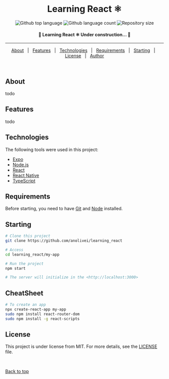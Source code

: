 
  &#xa0;

<h1 align="center">Learning React ⚛️</h1>

<p align="center">
  <img alt="Github top language" src="https://img.shields.io/github/languages/top/anolivei/learning_react?color=56BEB8">

  <img alt="Github language count" src="https://img.shields.io/github/languages/count/anolivei/learning_react?color=56BEB8">

  <img alt="Repository size" src="https://img.shields.io/github/repo-size/anolivei/learning_react?color=56BEB8">

  <!--<img alt="License" src="https://img.shields.io/github/license/anolivei/learning_react?color=56BEB8">-->

  <!-- <img alt="Github issues" src="https://img.shields.io/github/issues/anolivei/learning_react?color=56BEB8" /> -->

  <!-- <img alt="Github forks" src="https://img.shields.io/github/forks/anolivei/learning_react?color=56BEB8" /> -->

  <!-- <img alt="Github stars" src="https://img.shields.io/github/stars/anolivei/learning_react?color=56BEB8" /> -->
</p>

<h4 align="center"> 
	🚧  Learning React ⚛️ Under construction...  🚧
</h4> 

<hr>

<p align="center">
  <a href="#about">About</a> &#xa0; | &#xa0; 
  <a href="#features">Features</a> &#xa0; | &#xa0;
  <a href="#technologies">Technologies</a> &#xa0; | &#xa0;
  <a href="#requirements">Requirements</a> &#xa0; | &#xa0;
  <a href="#starting">Starting</a> &#xa0; | &#xa0;
  <a href="#license">License</a> &#xa0; | &#xa0;
  <a href="https://github.com/anolivei" target="_blank">Author</a>
</p>

<br>

## About ##

todo

## Features ##

todo

## Technologies ##

The following tools were used in this project:

- [Expo](https://expo.io/)
- [Node.js](https://nodejs.org/en/)
- [React](https://pt-br.reactjs.org/)
- [React Native](https://reactnative.dev/)
- [TypeScript](https://www.typescriptlang.org/)

## Requirements ##

Before starting, you need to have [Git](https://git-scm.com) and [Node](https://nodejs.org/en/) installed.

## Starting ##

```bash
# Clone this project
git clone https://github.com/anolivei/learning_react

# Access
cd learning_react/my-app

# Run the project
npm start

# The server will initialize in the <http://localhost:3000>
```

## CheatSheet ##

```bash
# To create an app
npx create-react-app my-app
sudo npm install react-router-dom
sudo npm install -g react-scripts

```

## License ##

This project is under license from MIT. For more details, see the [LICENSE](LICENSE) file.


&#xa0;

<a href="#top">Back to top</a>
